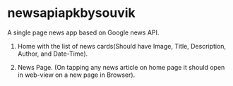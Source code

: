 # newsapiapkbysouvik

A single page news app based on Google news API.

1. Home with the list of news cards(Should have Image, Title, Description, Author, and Date-Time).

2. News Page. (On tapping any news article on home page it should open in web-view on a new page in Browser).
